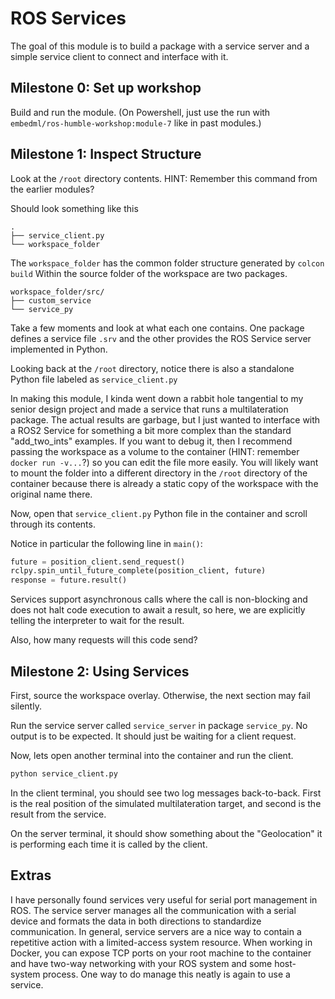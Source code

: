 # ROS Services

The goal of this module is to build a package with a service server and a simple service client to connect and interface with it.

## Milestone 0: Set up workshop

Build and run the module. (On Powershell, just use the run with `embedml/ros-humble-workshop:module-7` like in past modules.)

## Milestone 1: Inspect Structure

Look at the `/root` directory contents. HINT: Remember this command from the earlier modules?

Should look something like this
```
.
├── service_client.py
└── workspace_folder
```

The `workspace_folder` has the common folder structure generated by `colcon build` Within the source folder of the workspace are two packages.

```
workspace_folder/src/
├── custom_service
└── service_py
```

Take a few moments and look at what each one contains. One package defines a service file `.srv` and the other provides the ROS Service server implemented in Python.

Looking back at the `/root` directory, notice there is also a standalone Python file labeled as `service_client.py`

In making this module, I kinda went down a rabbit hole tangential to my senior design project and made a service that runs a multilateration package. The actual results are garbage, but I just wanted to interface with a ROS2 Service for something a bit more complex than the standard "add_two_ints" examples. If you want to debug it, then I recommend passing the workspace as a volume to the container (HINT: remember `docker run -v...`?) so you can edit the file more easily. You will likely want to mount the folder into a different directory in the `/root` directory of the container because there is already a static copy of the workspace with the original name there.

Now, open that `service_client.py` Python file in the container and scroll through its contents.

Notice in particular the following line in `main()`:

```python
future = position_client.send_request()
rclpy.spin_until_future_complete(position_client, future)
response = future.result()
```

Services support asynchronous calls where the call is non-blocking and does not halt code execution to await a result, so here, we are explicitly telling the interpreter to wait for the result.

Also, how many requests will this code send?

## Milestone 2: Using Services

First, source the workspace overlay. Otherwise, the next section may fail silently.

Run the service server called `service_server` in package `service_py`. No output is to be expected. It should just be waiting for a client request.

Now, lets open another terminal into the container and run the client.

```bash
python service_client.py
```

In the client terminal, you should see two log messages back-to-back. First is the real position of the simulated multilateration target, and second is the result from the service.

On the server terminal, it should show something about the "Geolocation" it is performing each time it is called by the client.

## Extras

I have personally found services very useful for serial port management in ROS. The service server manages all the communication with a serial device and formats the data in both directions to standardize communication. In general, service servers are a nice way to contain a repetitive action with a limited-access system resource. When working in Docker, you can expose TCP ports on your root machine to the container and have two-way networking with your ROS system and some host-system process. One way to do manage this neatly is again to use a service.
